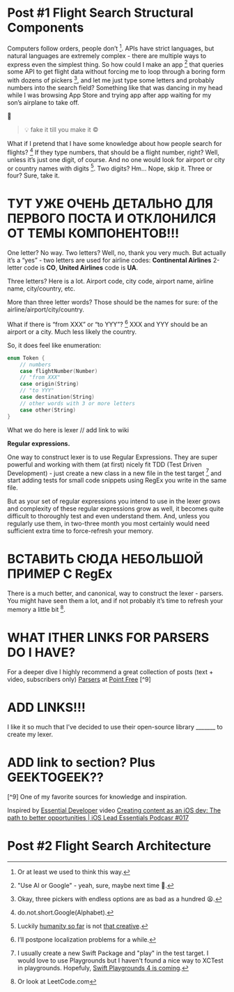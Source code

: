 # Post #1 Flight Search Structural Components

Computers follow orders, people don’t [^1]. APIs have strict languages, but natural languages are extremely complex - there are multiple ways to express even the simplest thing. So how could I make an app [^2] that queries some API to get flight data without forcing me to loop through a boring form with dozens of pickers [^3], and let me just type some letters and probably numbers into the search field? Something like that was dancing in my head while I was browsing App Store and trying app after app waiting for my son’s airplane to take off.

🤔

> 💡 fake it till you make it ©

What if I pretend that I have some knowledge about how people search for flights? [^4] If they type numbers, that should be a flight number, right? Well, unless it’s just one digit, of course. And no one would look for airport or city or country names with digits [^5]. Two digits? Hm… Nope, skip it. Three or four? Sure, take it.

# ТУТ УЖЕ ОЧЕНЬ ДЕТАЛЬНО ДЛЯ ПЕРВОГО ПОСТА И ОТКЛОНИЛСЯ ОТ ТЕМЫ КОМПОНЕНТОВ!!!

One letter? No way.
Two letters? Well, no, thank you very much.
But actually it’s a “yes” - two letters are used for airline codes: __Continental Airlines__ 2-letter code is __CO__, __United Airlines__ code is __UA__.

Three letters? Here is a lot. Airport code, city code, airport name, airline name, city/country, etc.

More than three letter words? Those should be the names for sure: of the airline/airport/city/country.

What if there is “from XXX” or “to YYY”? [^6] XXX and YYY should be an airport or a city. Much less likely the country.

So, it does feel like enumeration:

```swift
enum Token {
    // numbers
    case flightNumber(Number)
    // "from XXX"
    case origin(String)
    // "to YYY"
    case destination(String)
    // other words with 3 or more letters
    case other(String)
}
```

What we do here is lexer // add link to wiki


__Regular expressions.__

One way to construct lexer is to use Regular Expressions. They are super powerful and working with them (at first) nicely fit TDD (Test Driven Development) - just create a new class in a new file in the test target [^7] and start adding tests for small code snippets using RegEx you write in the same file.

But as your set of regular expressions you intend to use in the lexer grows and complexity of these regular expressions grow as well, it becomes quite difficult to thoroughly test and even understand them.  And, unless you regularly use them, in two-three month you most certainly would need sufficient extra time to force-refresh your memory.

# ВСТАВИТЬ СЮДА НЕБОЛЬШОЙ ПРИМЕР С RegEx

There is a much better, and canonical, way to construct the lexer - parsers. You might have seen them a lot, and if not probably it’s time to refresh your memory a little bit [^8].
# WHAT ITHER LINKS FOR PARSERS DO I HAVE?
For a deeper dive I highly recommend a great collection of posts (text + video, subscribers only) [Parsers](______________________) at [Point Free](__________) [^9]
# ADD LINKS!!!
I like it so much that I’ve decided to use their open-source library _______ to create my lexer.

[^1]: Or at least we used to think this way.
[^2]: "Use AI or Google" - yeah, sure, maybe next time 🖖.
[^3]: Okay, three pickers with endless options are as bad as a hundred 😫.
[^4]: do.not.short.Google(Alphabet).
[^5]: Luckily [humanity so far](https://en.wikipedia.org/wiki/List_of_places_with_numeric_names) is not [that creative](https://www.bbc.com/news/world-us-canada-52557291).
[^6]: I’ll postpone localization problems for a while.
[^7]: I usually create a new Swift Package and "play" in the test target. I would love to use Playgrounds but I haven't found a nice way to XCTest in playgrounds. Hopefuly, [Swift Playgrounds 4 is coming](https://9to5mac.com/2021/11/29/heres-a-first-look-at-the-new-swift-playgrounds-4-ahead-of-official-release/).
[^8]: Or look at LeetCode.com 
# ADD link to section? Plus GEEKTOGEEK??
[^9] One of my favorite sources for knowledge and inspiration.

Inspired by [Essential Developer](https://www.essentialdeveloper.com) video [Creating content as an iOS dev: The path to better opportunities | iOS Lead Essentials Podcasr #017](https://youtu.be/TWWXs8ofM_Y)


# Post #2 Flight Search Architecture

